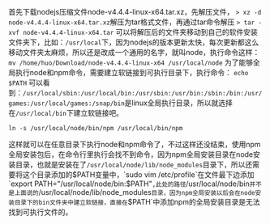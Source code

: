 首先下载nodejs压缩文件node-v4.4.4-linux-x64.tar.xz，先解压文件，
`> xz -d node-v4.4.4-linux-x64.tar.xz`解压为tar格式文件，再通过tar命令解压
`> tar -xvf node-v4.4.4-linux-x64.tar`
可以将解压后的文件夹移动到自己的软件安装文件夹下，比如：`/usr/local`下，因为nodejs的版本更新太快，每次更新都这么移动文件夹太麻烦，所以还是改成一个通用的名字，就叫node，执行命令这样：
`mv /home/huo/Download/node-v4.4.4-linux-x64 /usr/local/node`
为了能够全局执行node和npm命令，需要建立软链接到可执行目录下，执行命令：
`echo $PATH`
可以看到：`/usr/local/sbin:/usr/local/bin:/usr/sbin:/usr/bin:/sbin:/bin:/usr/games:/usr/local/games:/snap/bin`是linux全局执行目录，所以就选择在`/usr/local/bin`下建立软链接吧。

```ln -s /usr/local/node/bin/node /usr/local/bin/node
ln -s /usr/local/node/bin/npm /usr/local/bin/npm
```

这样就可以在任意目录下执行node和npm命令了，不过这样还没结束，使用npm全局安装包后，在命令行里执行会找不到命令，因为npm全局安装目录在node安装目录，也就是安装在了`/usr/local/node/lib/node_modules`目录下，所以还需要将这个目录添加的$PATH变量中，`sudo vim /etc/profile`在文件最下边添加`export PATH="/usr/local/node/bin:$PATH"`,此处的路径`/usr/local/node/bin`并不是上面说的`/usr/local/node/lib/node_modules`目录，因为npm全局安装以后会在node安装目录下的bin文件夹中建立软链接，直接在`$PATH`中添加npm的全局安装目录是无法找到可执行文件的。
